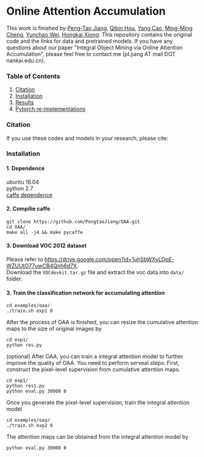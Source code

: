 # Online Attention Accumulation
This work is finished by [Peng-Tao Jiang](pengtaojiang.github.io), [Qibin Hou](http://mmcheng.net/qbhou/), [Yang Cao](https://mmcheng.net/ycao), [Ming-Ming Cheng](https://mmcheng.net/cmm/), [Yunchao Wei](https://weiyc.github.io/), [Hongkai Xiong](http://min.sjtu.edu.cn/xhk.htm).
This repository contains the original code and the links for data and pretrained models. If you have any questions about our paper "Integral Object Mining via Online Attention Accumulation", please feel free to contact me (pt.jiang AT mail DOT nankai.edu.cn).

### Table of Contents
1. [Citation](#citation)
2. [Installation](#installation)
3. [Results](#results)
4. [Pytorch re-implementations](#pytorch-re-implementations)
### Citation
If you use these codes and models in your research, please cite:

### Installation
#### 1. Dependence
  ubuntu 16.04  
  python 2.7  
  [caffe dependence](https://caffe.berkeleyvision.org/install_apt.html)

#### 2. Compilie caffe
```
git clone https://github.com/PengtaoJiang/OAA.git
cd OAA/
make all -j4 && make pycaffe
```
#### 3. Download VOC 2012 dataset
Please refer to https://drive.google.com/open?id=1uh5bWXvLOpE-WZUUtO77uwCB4Qnh6d7X.  
Download the `VOCdevkit.tar.gz` file and extract the voc data into `data/` folder.

#### 3. Train the classification network for accumulating attention
```
cd examples/oaa/
./train.sh exp1 0
```
After the process of OAA is finished, you can resize the cumulative attention maps to the size of original images by
```
cd exp1/
python res.py
```
(optional) After OAA, you can train a integral attention model to further improve the quality of OAA. You need to perform serveal steps:
First, construct the pixel-level supervision from cumulative attention maps.
```
cd exp1/
python res1.py
python eval.py 30000 0
```
Once you generate the pixel-level supervision, train the integral attention model 
```
cd examples/oaa/
./train.sh exp2 0
```
The attention maps can be obtained from the integral attention model by
```
python eval.py 30000 0
```


